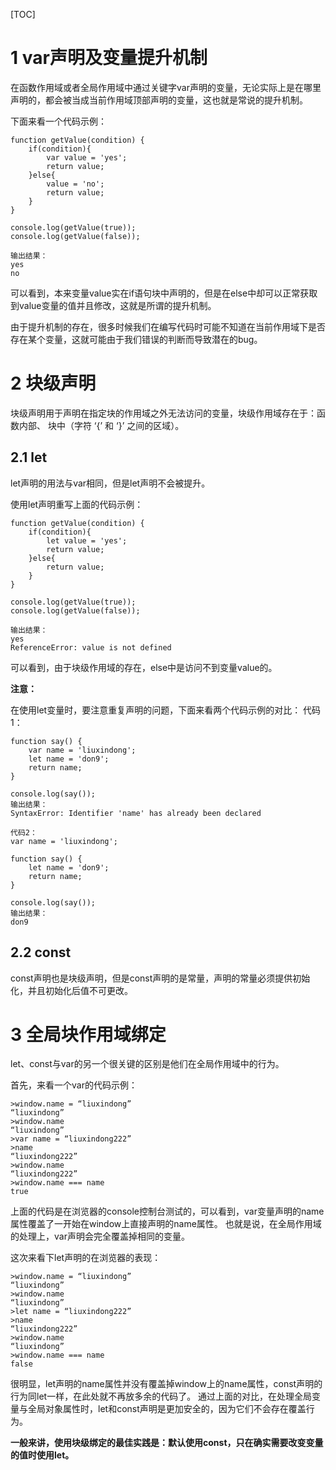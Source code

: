[TOC]



# 1 var声明及变量提升机制

在函数作用域或者全局作用域中通过关键字var声明的变量，无论实际上是在哪里声明的，都会被当成当前作用域顶部声明的变量，这也就是常说的提升机制。

下面来看一个代码示例：

```
function getValue(condition) {
    if(condition){
        var value = 'yes';
        return value;
    }else{
        value = 'no';
        return value;
    }
}

console.log(getValue(true));
console.log(getValue(false));

输出结果：
yes
no
```

可以看到，本来变量value实在if语句块中声明的，但是在else中却可以正常获取到value变量的值并且修改，这就是所谓的提升机制。

由于提升机制的存在，很多时候我们在编写代码时可能不知道在当前作用域下是否存在某个变量，这就可能由于我们错误的判断而导致潜在的bug。



# 2 块级声明

块级声明用于声明在指定块的作用域之外无法访问的变量，块级作用域存在于：函数内部、 块中（字符 ‘{’ 和 ‘}’ 之间的区域）。



## 2.1 let

let声明的用法与var相同，但是let声明不会被提升。

使用let声明重写上面的代码示例：

```
function getValue(condition) {
    if(condition){
        let value = 'yes';
        return value;
    }else{
        return value;
    }
}

console.log(getValue(true));
console.log(getValue(false));

输出结果：
yes
ReferenceError: value is not defined
```

可以看到，由于块级作用域的存在，else中是访问不到变量value的。



**注意：**

在使用let变量时，要注意重复声明的问题，下面来看两个代码示例的对比：
代码1：

```
function say() {
    var name = 'liuxindong';
    let name = 'don9';
    return name;
}

console.log(say());
输出结果：
SyntaxError: Identifier 'name' has already been declared

代码2：
var name = 'liuxindong';

function say() {
    let name = 'don9';
    return name;
}

console.log(say());
输出结果：
don9
```



## 2.2 const

const声明也是块级声明，但是const声明的是常量，声明的常量必须提供初始化，并且初始化后值不可更改。



# 3 全局块作用域绑定

let、const与var的另一个很关键的区别是他们在全局作用域中的行为。

首先，来看一个var的代码示例：

```
>window.name = “liuxindong”
“liuxindong”
>window.name
“liuxindong”
>var name = “liuxindong222”
>name
“liuxindong222”
>window.name
“liuxindong222”
>window.name === name
true
```

上面的代码是在浏览器的console控制台测试的，可以看到，var变量声明的name属性覆盖了一开始在window上直接声明的name属性。 也就是说，在全局作用域的处理上，var声明会完全覆盖掉相同的变量。



这次来看下let声明的在浏览器的表现：

```
>window.name = “liuxindong”
“liuxindong”
>window.name
“liuxindong”
>let name = “liuxindong222”
>name
“liuxindong222”
>window.name
“liuxindong”
>window.name === name
false
```

很明显，let声明的name属性并没有覆盖掉window上的name属性，const声明的行为同let一样，在此处就不再放多余的代码了。 通过上面的对比，在处理全局变量与全局对象属性时，let和const声明是更加安全的，因为它们不会存在覆盖行为。



**一般来讲，使用块级绑定的最佳实践是：默认使用const，只在确实需要改变变量的值时使用let。**